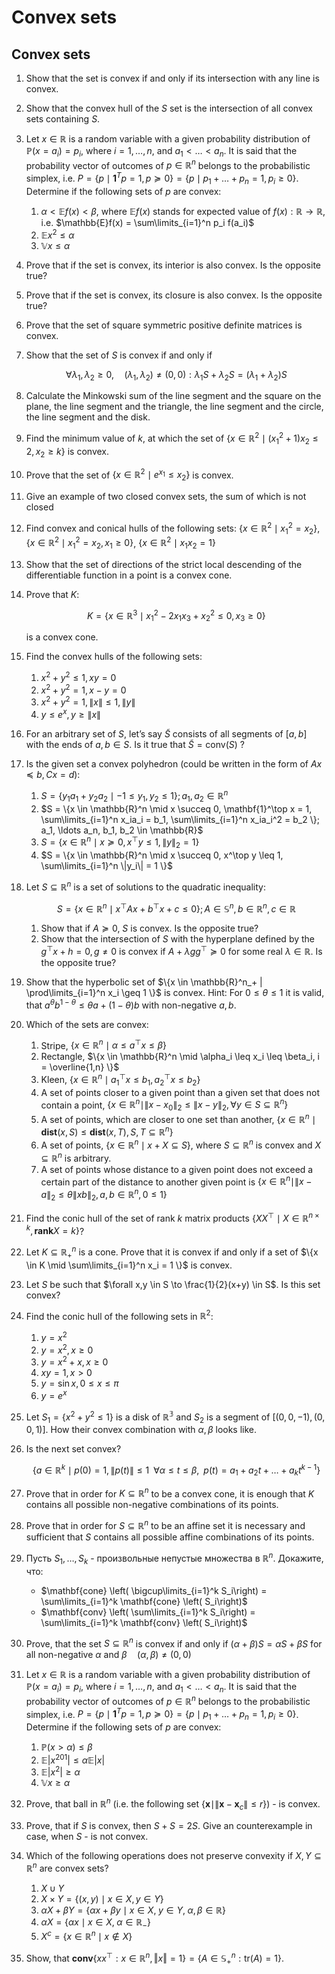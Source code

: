 # Convex sets


## Convex sets

1.  Show that the set is convex if and only if its intersection with any
    line is convex.

2.  Show that the convex hull of the $S$ set is the intersection of all
    convex sets containing $S$.

3.  Let $x \in \mathbb{R}$ is a random variable with a given probability
    distribution of $\mathbb{P}(x = a_i) = p_i$, where
    $i = 1, \ldots, n$, and $a_1 < \ldots < a_n$. It is said that the
    probability vector of outcomes of $p \in \mathbb{R}^n$ belongs to
    the probabilistic simplex,
    i.e. $P = \{ p \mid \mathbf{1}^Tp = 1, p \succeq 0 \} = \{ p \mid p_1 + \ldots + p_n = 1, p_i \ge 0 \}$.
    Determine if the following sets of $p$ are convex:

    1.  $\alpha < \mathbb{E} f(x) < \beta$, where $\mathbb{E}f(x)$
        stands for expected value of
        $f(x): \mathbb{R} \rightarrow \mathbb{R}$,
        i.e. $\mathbb{E}f(x) = \sum\limits_{i=1}^n p_i f(a_i)$
    2.  $\mathbb{E}x^2 \le \alpha$
    3.  $\mathbb{V}x \le \alpha$

4.  Prove that if the set is convex, its interior is also convex. Is the
    opposite true?

5.  Prove that if the set is convex, its closure is also convex. Is the
    opposite true?

6.  Prove that the set of square symmetric positive definite matrices is
    convex.

7.  Show that the set of $S$ is convex if and only if

    $$
     \forall \lambda_1, \lambda_2 \geq 0, \quad (\lambda_1, \lambda_2) \neq (0, 0):  \lambda_1 S + \lambda_2 S = (\lambda_1 + \lambda_2)S
     $$

8.  Calculate the Minkowski sum of the line segment and the square on
    the plane, the line segment and the triangle, the line segment and
    the circle, the line segment and the disk.

9.  Find the minimum value of $k$, at which the set of
    $\{x \in \mathbb{R}^2 \mid (x_1^2 + 1) x_2\le 2, x_2 \ge k\}$ is
    convex.

10. Prove that the set of $\{x \in \mathbb{R}^2 \mid e^{x_1}\le x_2\}$
    is convex.

11. Give an example of two closed convex sets, the sum of which is not
    closed

12. Find convex and conical hulls of the following sets:
    $\{x \in \mathbb{R}^2 \mid x_1^2 = x_2 \}$,
    $\{x \in \mathbb{R}^2 \mid x_1^2 = x_2, x_1 \ge 0 \}$,
    $\{x \in \mathbb{R}^2 \mid x_1 x_2 = 1 \}$

13. Show that the set of directions of the strict local descending of
    the differentiable function in a point is a convex cone.

14. Prove that $K$:

    $$
     K = \{ x \in \mathbb{R}^3 \mid x_1^2 - 2x_1x_3 + x_2^2 \leq 0, x_3 \geq 0 \}
     $$

    is a convex cone.

15. Find the convex hulls of the following sets:

    1.  $x^2 + y^2 \leq 1, xy = 0$
    2.  $x^2 + y^2 = 1, x - y = 0$
    3.  $x^2 + y^2 = 1, \|x\| \leq 1, \|y\|$
    4.  $y \leq e^x, y \geq \|x\|$

16. For an arbitrary set of $S$, let’s say $\tilde{S}$ consists of all
    segments of $[a,b]$ with the ends of $a,b \in S$. Is it true that
    $\tilde{S} = \text{conv}(S)$ ?

17. Is the given set a convex polyhedron (could be written in the form
    of $Ax \preceq b, Cx = d$):

    1.  $S = \{ y_1a_1 + y_2a_2 \mid -1 \leq y_1, y_2 \leq 1 \}; a_1, a_2 \in \mathbb{R}^n$
    2.  $S = \{x \in \mathbb{R}^n \mid x \succeq 0, \mathbf{1}^\top x = 1, \sum\limits_{i=1}^n x_ia_i = b_1, \sum\limits_{i=1}^n x_ia_i^2 = b_2 \}; a_1, \ldots a_n, b_1, b_2 \in \mathbb{R}$
    3.  $S = \{x \in \mathbb{R}^n \mid x \succeq 0, x^\top y \leq 1, \|y\|_2 = 1 \}$
    4.  $S = \{x \in \mathbb{R}^n \mid x \succeq 0, x^\top y \leq 1, \sum\limits_{i=1}^n \|y_i\| = 1 \}$

18. Let $S \subseteq \mathbb{R}^n$ is a set of solutions to the
    quadratic inequality:

    $$
     S = \{x \in \mathbb{R}^n \mid x^\top A x + b^\top x + c \leq 0 \}; A \in \mathbb{S}^n, b \in \mathbb{R}^n, c \in \mathbb{R}
     $$

    1.  Show that if $A \succeq 0$, $S$ is convex. Is the opposite true?
    2.  Show that the intersection of $S$ with the hyperplane defined by
        the $g^\top x + h = 0, g \neq 0$ is convex if
        $A + \lambda gg^\top \succeq 0$ for some real
        $\lambda \in \mathbb{R}$. Is the opposite true?

19. Show that the hyperbolic set of
    $\{x \in \mathbb{R}^n_+ | \prod\limits_{i=1}^n x_i \geq 1 \}$ is
    convex. Hint: For $0 \leq \theta \leq 1$ it is valid, that
    $a^\theta b^{1 - \theta} \leq \theta a + (1-\theta)b$ with
    non-negative $a,b$.

20. Which of the sets are convex:

    1.  Stripe,
        $\{x \in \mathbb{R}^n \mid \alpha \leq a^\top x \leq \beta \}$
    2.  Rectangle,
        $\{x \in \mathbb{R}^n \mid \alpha_i \leq x_i \leq \beta_i, i = \overline{1,n} \}$
    3.  Kleen,
        $\{x \in \mathbb{R}^n \mid a_1^\top x \leq b_1, a_2^\top x \leq b_2 \}$
    4.  A set of points closer to a given point than a given set that
        does not contain a point,
        $\{x \in \mathbb{R}^n \mid \|x - x_0\|_2 \leq \|x-y\|_2, \forall y \in S \subseteq \mathbb{R}^n \}$
    5.  A set of points, which are closer to one set than another,
        $\{x \in \mathbb{R}^n \mid \mathbf{dist}(x,S) \leq \mathbf{dist}(x,T) , S,T \subseteq \mathbb{R}^n \}$
    6.  A set of points,
        $\{x \in \mathbb{R}^{n} \mid x + X \subseteq S\}$, where
        $S \subseteq \mathbb{R}^{n}$ is convex and
        $X \subseteq \mathbb{R}^{n}$ is arbitrary.
    7.  A set of points whose distance to a given point does not exceed
        a certain part of the distance to another given point is
        $\{x \in \mathbb{R}^n \mid \|x - a\|_2 \leq \theta\|xb\|_2, a,b \in \mathbb{R}^n, 0 \leq 1 \}$

21. Find the conic hull of the set of rank $k$ matrix products
    $\{XX^\top \mid X \in \mathbb{R}^{n \times k}, \mathbf{rank} X = k \}$?

22. Let $K \subseteq \mathbb{R}^n_+$ is a cone. Prove that it is convex
    if and only if a set of
    $\{x \in K \mid \sum\limits_{i=1}^n x_i = 1 \}$ is convex.

23. Let $S$ be such that $\forall x,y \in S \to \frac{1}{2}(x+y) \in S$.
    Is this set convex?

24. Find the conic hull of the following sets in $\mathbb{R}^2$:

    1.  $y = x^2$
    2.  $y = x^2, x \geq 0$
    3.  $y = x^2 + x, x \geq 0$
    4.  $xy=1, x > 0$
    5.  $y = \sin x, 0 \leq x \leq \pi$
    6.  $y = e^x$

25. Let $S_1 = \{x^2 + y^2 \leq 1 \}$ is a disk of $\mathbb{R^3}$ and
    $S_2$ is a segment of $\left[(0,0,-1), (0,0,1)\right]$. How their
    convex combination with $\alpha, \beta$ looks like.

26. Is the next set convex?

    $$ 
     \{a \in \mathbb{R}^k \mid p(0) = 1, \|p(t)\| \leq 1 \;\; \forall \alpha \leq t \leq \beta, \;\; p(t) = a_1 + a_2t + \ldots + a_kt^{k-1} \} 
     $$

27. Prove that in order for $K \subseteq \mathbb{R}^n$ to be a convex
    cone, it is enough that $K$ contains all possible non-negative
    combinations of its points.

28. Prove that in order for $S \subseteq \mathbb{R}^n$ to be an affine
    set it is necessary and sufficient that $S$ contains all possible
    affine combinations of its points.

29. Пусть $S_1, \ldots, S_k$ - произвольные непустые множества в
    $\mathbb{R}^n$. Докажите, что:

    - $\mathbf{cone} \left( \bigcup\limits_{i=1}^k S_i\right) = \sum\limits_{i=1}^k \mathbf{cone} \left( S_i\right)$
    - $\mathbf{conv} \left( \sum\limits_{i=1}^k S_i\right) = \sum\limits_{i=1}^k \mathbf{conv} \left( S_i\right)$

30. Prove, that the set $S \subseteq \mathbb{R}^n$ is convex if and only
    if $(\alpha + \beta)S = \alpha S + \beta S$ for all non-negative
    $\alpha$ and $\beta\quad (\alpha, \beta) \neq (0, 0)$

31. Let $x \in \mathbb{R}$ is a random variable with a given probability
    distribution of $\mathbb{P}(x = a_i) = p_i$, where
    $i = 1, \ldots, n$, and $a_1 < \ldots < a_n$. It is said that the
    probability vector of outcomes of $p \in \mathbb{R}^n$ belongs to
    the probabilistic simplex,
    i.e. $P = \{ p \mid \mathbf{1}^Tp = 1, p \succeq 0 \} = \{ p \mid p_1 + \ldots + p_n = 1, p_i \ge 0 \}$.
    Determine if the following sets of $p$ are convex:

    1.  $\mathbb{P}(x > \alpha) \le \beta$
    2.  $\mathbb{E} \vert x^{201}\vert \le \alpha \mathbb{E}\vert x \vert$
    3.  $\mathbb{E} \vert x^{2}\vert \ge \alpha$
    4.  $\mathbb{V}x \ge \alpha$

32. Prove, that ball in $\mathbb{R}^n$ (i.e. the following set
    $\{ \mathbf{x} \mid \| \mathbf{x} - \mathbf{x}_c \| \leq r \}$) - is
    convex.

33. Prove, that if $S$ is convex, then $S+S = 2S$. Give an
    counterexample in case, when $S$ - is not convex.

34. Which of the following operations does not preserve convexity if
    $X,Y \subseteq \mathbb{R}^n$ are convex sets?

    1.  $X \cup Y$
    2.  $X \times Y = \left\{ (x,y) \; \mid \; x \in X, y \in Y \right\}$
    3.  $\alpha X + \beta Y = \{ \alpha x + \beta y \; \mid \; x \in X, \; y \in Y, \; \alpha,  \beta \in \mathbb{R} \}$
    4.  $\alpha X  = \{ \alpha x  \; \mid \; x \in X, \; \alpha  \in \mathbb{R_{-}} \}$
    5.  $X^{c} = \{x \in \mathbb{R}^n \; \mid \; x \notin X\}$

35. Show, that
    $\mathbf{conv}\{xx^\top: x \in \mathbb{R}^n, \Vert x\Vert = 1\} = \{A \in \mathbb{S}^n_+: \text{tr}(A) = 1\}$.
